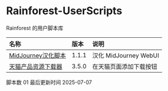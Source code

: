 # Rainforest-UserScripts
Rainforest 的用户脚本库

| 名称 | 版本 | 说明 |
|:-------------------|:-------|:--------------|
| [MidJourney汉化脚本](https://raw.githubusercontent.com/kailous/Rainforest-UserScripts/main/Scripts/MidJourney-CN.user.js) | 1.1.1 | 汉化 MidJourney WebUI |
| [天猫产品资源下载器](https://raw.githubusercontent.com/kailous/Rainforest-UserScripts/refs/heads/main/Scripts/Tmall-download.js) | 3.5.0 | 在天猫页面添加下载按钮 |

脚本数 01 最后更新时间 2025-07-07
